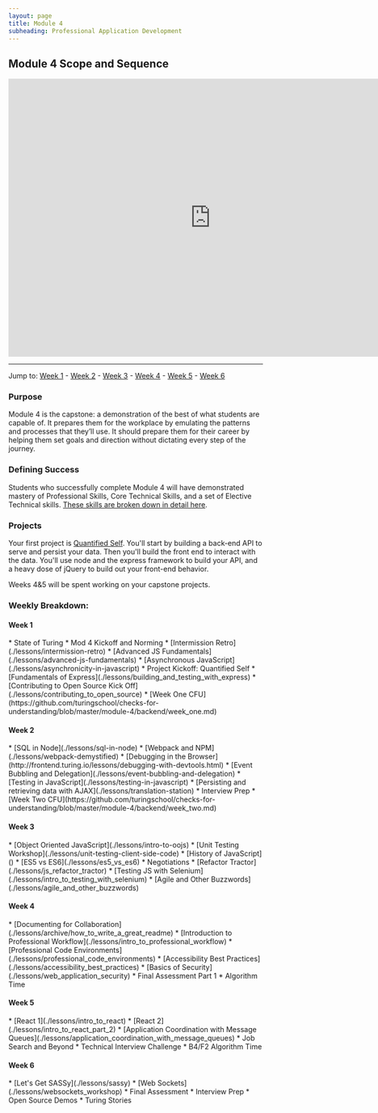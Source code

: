 ```yaml
---
layout: page
title: Module 4
subheading: Professional Application Development
---
```


Module 4 Scope and Sequence
--------------

<iframe src="https://calendar.google.com/calendar/embed?showTz=0&amp;mode=WEEK&amp;height=600&amp;wkst=1&amp;bgcolor=%23778899&amp;src=casimircreative.com_r9jfiq9f37h6rdt2s8ssofss4k%40group.calendar.google.com&amp;color=%23182C57&amp;ctz=America%2FDenver" style="border-width:0" width="800" height="550" frameborder="0" scrolling="no"></iframe>

***

Jump to: [Week 1](#week_1) - [Week 2](#week_2) - [Week 3](#week_3) - [Week 4](#week_4) - [Week 5](#week_5) - [Week 6](#week_6)

### Purpose

Module 4 is the capstone: a demonstration of the best of what students are capable of. It prepares them for the workplace by emulating the patterns and processes that they’ll use. It should prepare them for their career by helping them set goals and direction without dictating every step of the journey.

### Defining Success

Students who successfully complete Module 4 will have demonstrated mastery of Professional Skills, Core Technical Skills, and a set of Elective Technical skills. [These skills are broken down in detail here](success).

### Projects

Your first project is [Quantified Self](./projects/quantified-self/quantified-self). You'll start by building a back-end API to serve and persist your data. Then you'll build the front end to interact with the data. You'll use node and the express framework to build your API, and a heavy dose of jQuery to build out your front-end behavior.

Weeks 4&5 will be spent working on your capstone projects.

### Weekly Breakdown:

<h4 id="week_1">Week 1</h4>
*   State of Turing
*   Mod 4 Kickoff and Norming
*   [Intermission Retro](./lessons/intermission-retro)
*   [Advanced JS Fundamentals](./lessons/advanced-js-fundamentals)
*   [Asynchronous JavaScript](./lessons/asynchronicity-in-javascript)
*   Project Kickoff: Quantified Self
*   [Fundamentals of Express](./lessons/building_and_testing_with_express)
*   [Contributing to Open Source Kick Off](./lessons/contributing_to_open_source)
*   [Week One CFU](https://github.com/turingschool/checks-for-understanding/blob/master/module-4/backend/week_one.md)


<h4 id="week_2">Week 2</h4>
*   [SQL in Node](./lessons/sql-in-node)
*   [Webpack and NPM](./lessons/webpack-demystified)
*   [Debugging in the Browser](http://frontend.turing.io/lessons/debugging-with-devtools.html)
*   [Event Bubbling and Delegation](./lessons/event-bubbling-and-delegation)
*   [Testing in JavaScript](./lessons/testing-in-javascript)
*   [Persisting and retrieving data with AJAX](./lessons/translation-station)
*   Interview Prep
*   [Week Two CFU](https://github.com/turingschool/checks-for-understanding/blob/master/module-4/backend/week_two.md)

<h4 id="week_3">Week 3</h4>
*   [Object Oriented JavaScript](./lessons/intro-to-oojs)
*   [Unit Testing Workshop](./lessons/unit-testing-client-side-code)
*   [History of JavaScript]()
*   [ES5 vs ES6](./lessons/es5_vs_es6)
*   Negotiations
*   [Refactor Tractor](./lessons/js_refactor_tractor)
*   [Testing JS with Selenium](./lessons/intro_to_testing_with_selenium)
*   [Agile and Other Buzzwords](./lessons/agile_and_other_buzzwords)

<h4 id="week_4">Week 4</h4>
*   [Documenting for Collaboration](./lessons/archive/how_to_write_a_great_readme)
*   [Introduction to Professional Workflow](./lessons/intro_to_professional_workflow)
*   [Professional Code Environments](./lessons/professional_code_environments)
*   [Accessibility Best Practices](./lessons/accessibility_best_practices)
*   [Basics of Security](./lessons/web_application_security)
*   Final Assessment Part 1
*   Algorithm Time

<h4 id="week_5">Week 5</h4>
*   [React 1](./lessons/intro_to_react)
*   [React 2](./lessons/intro_to_react_part_2)
*   [Application Coordination with Message Queues](./lessons/application_coordination_with_message_queues)
*   Job Search and Beyond
*   Technical Interview Challenge
*   B4/F2 Algorithm Time

<h4 id="week_6">Week 6</h4>
*   [Let's Get SASSy](./lessons/sassy)
*   [Web Sockets](./lessons/websockets_workshop)
*   Final Assessment
*   Interview Prep
*   Open Source Demos
*   Turing Stories
